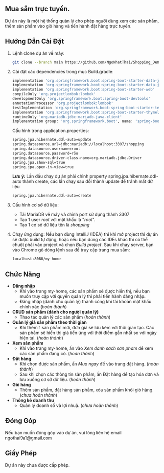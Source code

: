 
## Mua sắm trực tuyến.

Dự án này là một hệ thống quản lý cho phép người dùng xem các sản phẩm, thêm sản phẩm vào giỏ hàng và tiến hành đặt hàng trực tuyến.

## Hướng Dẫn Cài Đặt

1. Lệnh clone dự án về máy:

    ```bash
    git clone --branch main https://github.com/NgoNhatThai/Shopping_Demo_JMS
    ```

2. Cài đặt các dependencies trong mục Build.gradle:

    ```bash
    implementation 'org.springframework.boot:spring-boot-starter-data-jdbc'
    implementation 'org.springframework.boot:spring-boot-starter-data-jpa'
    implementation 'org.springframework.boot:spring-boot-starter-web'
    compileOnly 'org.projectlombok:lombok'
    developmentOnly 'org.springframework.boot:spring-boot-devtools'
    annotationProcessor 'org.projectlombok:lombok'
    testImplementation 'org.springframework.boot:spring-boot-starter-test'
    implementation 'org.springframework.boot:spring-boot-starter-thymeleaf'
    runtimeOnly 'org.mariadb.jdbc:mariadb-java-client'
    implementation group: 'org.springframework.boot', name: 'spring-boot-starter-data-jpa', version: '3.1.4'
    ```
    Cấu hình trong application.properties:
    ```bash
    spring.jpa.hibernate.ddl-auto=update
    spring.datasource.url=jdbc:mariadb://localhost:3307/shopping
    spring.datasource.username=root
    spring.datasource.password=rỏo
    spring.datasource.driver-class-name=org.mariadb.jdbc.Driver
    spring.jpa.show-sql=true
    spring.jpa.open-in-view=true
    ```
    **Lưu ý:**
   Lần đầu chạy dự án phải chỉnh property spring.jpa.hibernate.ddl-auto thành create, các lần chạy sau đổi thành update để tránh mất dữ liệu
   ```bash
   spring.jpa.hibernate.ddl-auto=create
   ```

4. Cấu hình cơ sở dữ liệu:

    - Tải MariaDB về máy và chỉnh port sử dụng thành 3307
    - Tạo 1 user *root* với mật khẩu là "*root*".
    - Tạo 1 cơ sở dữ liệu tên là *shopping*

5. Chạy ứng dụng: 
    Nếu bạn dùng IntelliJ (IDEA) thì khi mở project thì dự án sẽ được build tự động, hoặc nếu bạn dùng các IDEs khác thì có thể chuột phải vào project và chọn *Build project*.
    Sau khi chạy server, bạn vào Chrome gõ dòng lệnh sau để truy cập trang mua sắm:
   ```bash
   localhost:8080/my-home
   ```

## Chức Năng

- **Đăng nhập**
  - Khi vào trang my-home, các sản phẩm sẽ được hiển thị, nếu bạn muốn truy cập với quyền quản lý thì phải tiến hành đăng nhập.
  - Đăng nhập (dành cho quản lý) thành công khi tài khoản mật khẩu chính xác (*hoàn thành*)
- **CRUD sản phẩm (dành cho người quản lý)** 
  - Thao tác quản lý các sản phẩm (*hoàn thành*)
- **Quản lý giá sản phẩm theo thời gian** 
  - Khi thêm 1 sản phẩm mới, đơn giá sẽ lưu kèm với thời gian tạo. Các sản phẩm sẽ hiển thị giá tiền ứng với thời điểm gần nhất so với ngày hiện tại. (*hoàn thành*)
- **Xem sản phẩm** 
  - Khi vào trang my-home, ấn vào *Xem danh sach san pham* để xem các sản phẩm đang có. (*hoàn thành*)
- **Đặt hàng** 
  - Khi chọn được sản phẩm, ấn *Mua ngay* để vào trang đặt hàng. (*hoàn thành*)
  - Sau khi chọn các thông tin sản phẩm, ấn Đặt hàng để tạo hóa đơn và lưu xuống cơ sở dữ liệu. (*hoàn thành*)
- **Giỏ hàng** 
  - Thêm sản phẩm, đặt hàng sản phẩm, xóa sản phẩm khỏi giỏ hàng. (*chưa hoàn thành*)
- **Thống kê doanh thu** 
  - Quản lý doanh số và lợi nhuậ. (*chưa hoàn thành*)

## Đóng Góp

Nếu bạn muốn đóng góp vào dự án, vui lòng liên hệ email ngothai9a1@gmail.com

## Giấy Phép

Dự án này chưa được cấp phép.
